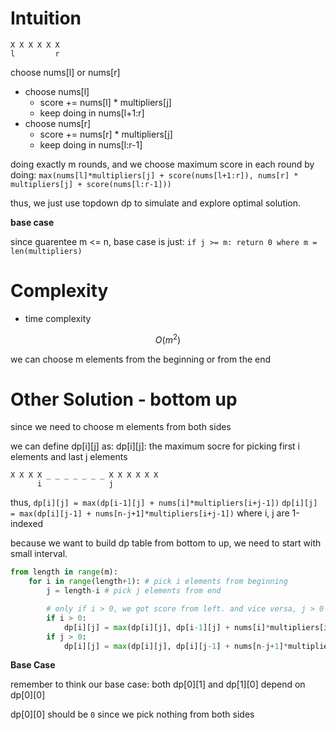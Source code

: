 # Intuition

```
X X X X X X
l         r
```

choose nums[l] or nums[r]
- choose nums[l]
  - score += nums[l] * multipliers[j]
  - keep doing in nums[l+1:r]
- choose nums[r]
  - score += nums[r] * multipliers[j]
  - keep doing in nums[l:r-1]

doing exactly m rounds, and we choose maximum score in each round by doing:
`max(nums[l]*multipliers[j] + score(nums[l+1:r]), nums[r] * multipliers[j] + score(nums[l:r-1]))`

thus, we just use topdown dp to simulate and explore optimal solution.

**base case**

since guarentee m <= n, base case is just:
`if j >= m: return 0 where m = len(multipliers)`

# Complexity

- time complexity

$$O(m^2)$$

we can choose m elements from the beginning or from the end

# Other Solution - bottom up

since we need to choose m elements from both sides 

we can define dp[i][j] as:
dp[i][j]: the maximum socre for picking first i elements and last j elements

```
X X X X _ _ _ _ _ _ _ X X X X X X
      i               j
```

thus,
`dp[i][j] = max(dp[i-1][j] + nums[i]*multipliers[i+j-1])`
`dp[i][j] = max(dp[i][j-1] + nums[n-j+1]*multipliers[i+j-1])`
where i, j are 1-indexed

because we want to build dp table from bottom to up, we need to start with small interval.

```py
from length in range(m):
    for i in range(length+1): # pick i elements from beginning
        j = length-i # pick j elements from end

        # only if i > 0, we got score from left. and vice versa, j > 0 to update dp[i][j] from dp[i][j-1]
        if i > 0:
            dp[i][j] = max(dp[i][j], dp[i-1][j] + nums[i]*multipliers[i+j-1])
        if j > 0:
            dp[i][j] = max(dp[i][j], dp[i][j-1] + nums[n-j+1]*multipliers[i+j-1])
```

**Base Case**

remember to think our base case:
both dp[0][1] and dp[1][0] depend on dp[0][0]

dp[0][0] should be `0` since we pick nothing from both sides
